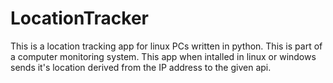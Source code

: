 # LocationTracker
This is a location tracking app for linux PCs written in python. 
This is part of a computer monitoring system. This app when intalled in linux or windows sends it's location derived from the IP address to the given api. 


